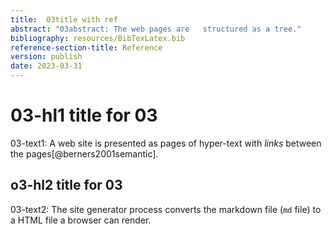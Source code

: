 ```yaml
---
title:  03title with ref
abstract: "03abstract: The web pages are   structured as a tree." 
bibliography: resources/BibTexLatex.bib
reference-section-title: Reference
version: publish
date: 2023-03-31
---
```


#   03-hl1 **title** for 03   
03-text1: A web site is presented as pages of hyper-text with *links* between the pages[@berners2001semantic].  

## o3-hl2 title for 03 
03-text2: The site generator process converts the markdown file (`md` file) to a HTML file a browser can render. 

 
